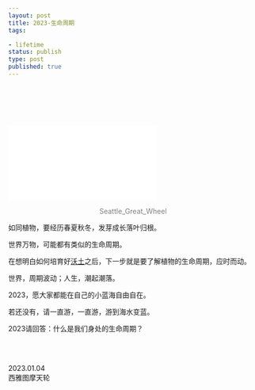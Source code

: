 ```yaml
---
layout: post
title: 2023-生命周期
tags: 

- lifetime
status: publish
type: post
published: true
---
```



<br>
<br>

<br>
<br>



![2023-lifecycle](2022-12-31-horse-manure-and-fertile-soil.md)

<center><font color="grey"> Seattle_Great_Wheel </font>  </center>


如同植物，要经历春夏秋冬，发芽成长落叶归根。

世界万物，可能都有类似的生命周期。

在想明白如何培育好[沃土](https://willwang.cc/2022/12/horse-manure-and-fertile-soil)之后，下一步就是要了解植物的生命周期，应时而动。

世界，周期波动；人生，潮起潮落。

2023，愿大家都能在自己的小蓝海自由自在。

若还没有，请一直游，一直游，游到海水变蓝。

2023请回答：什么是我们身处的生命周期？

<br>
<br>

2023.01.04  <br> 西雅图摩天轮
 <br>
 <br>




